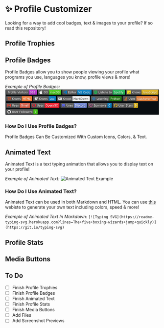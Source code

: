 # ✨ Profile Customizer
Looking for a way to add cool badges, text &amp; images to your profile? If so read this repository!

## Profile Trophies

## Profile Badges
Profile Badges allow you to show people viewing your profile what programs you use, languages you know, profile views & more!

*Example of Profile Badges:*
![Profile Badges Example](Screenshots/badges_example.png)

### How Do I Use Profile Badges?
Profile Badges Can Be Customized With Custom Icons, Colors, & Text.

## Animated Text
Animated Text is a text typing animation that allows you to display text on your profile!

*Example of Animated Text:*
![Animated Text Example](Screenshots/animated_text_example.gif)

### How Do I Use Animated Text?
Animated Text can be used in both Markdown and HTML. You can use [this]([https://www.example.com](https://readme-typing-svg.herokuapp.com)) webiste to generate your own text including colors, speed & more!

*Example of Animated Text In Markdown:*
```[![Typing SVG](https://readme-typing-svg.herokuapp.com?lines=The+five+boxing+wizards+jump+quickly)](https://git.io/typing-svg)```

## Profile Stats

## Media Buttons

## To Do
- [ ] Finish Profile Trophies
- [ ] Finish Profile Badges
- [ ] Finish Animated Text
- [ ] Finish Profile Stats
- [ ] Finish Media Buttons
- [ ] Add Files
- [ ] Add Screenshot Previews
